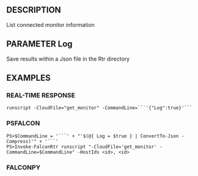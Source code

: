 ## DESCRIPTION
List connected monitor information

## PARAMETER Log
Save results within a Json file in the Rtr directory

## EXAMPLES

### REAL-TIME RESPONSE
```
runscript -CloudFile="get_monitor" -CommandLine=```'{"Log":true}'```
```
### PSFALCON
```
PS>$CommandLine = '```' + "'$(@{ Log = $true } | ConvertTo-Json -Compress)'" + '```'
PS>Invoke-FalconRtr runscript "-CloudFile='get_monitor' -CommandLine=$CommandLine" -HostIds <id>, <id>
```
### FALCONPY
